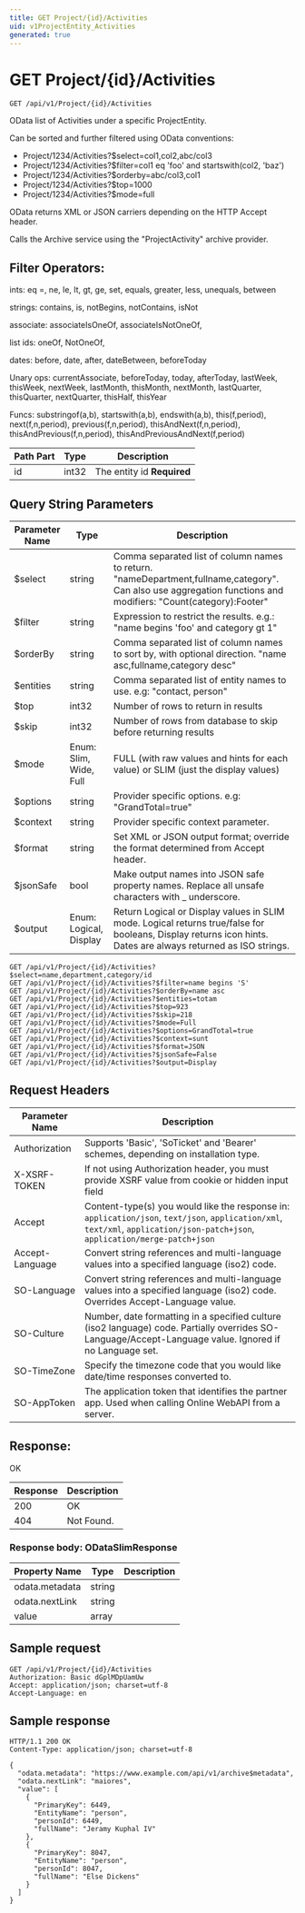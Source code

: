 ```yaml
---
title: GET Project/{id}/Activities
uid: v1ProjectEntity_Activities
generated: true
---
```


# GET Project/{id}/Activities

```http
GET /api/v1/Project/{id}/Activities
```

OData list of Activities under a specific ProjectEntity.


Can be sorted and further filtered using OData conventions:

* Project/1234/Activities?$select=col1,col2,abc/col3
* Project/1234/Activities?$filter=col1 eq 'foo' and startswith(col2, 'baz')
* Project/1234/Activities?$orderby=abc/col3,col1
* Project/1234/Activities?$top=1000
* Project/1234/Activities?$mode=full


OData returns XML or JSON carriers depending on the HTTP Accept header.


Calls the Archive service using the "ProjectActivity" archive provider.


## Filter Operators: ##

ints: eq =, ne, le, lt, gt, ge, set, equals, greater, less, unequals, between

strings: contains, is, notBegins, notContains, isNot

associate: associateIsOneOf, associateIsNotOneOf,  

list ids: oneOf, NotOneOf, 

dates: before, date, after, dateBetween, beforeToday

Unary ops: currentAssociate, beforeToday, today, afterToday, lastWeek, thisWeek, nextWeek, lastMonth, thisMonth, nextMonth, lastQuarter, thisQuarter, nextQuarter, thisHalf, thisYear

Funcs: substringof(a,b), startswith(a,b), endswith(a,b), this(f,period), next(f,n,period), previous(f,n,period), thisAndNext(f,n,period), thisAndPrevious(f,n,period), thisAndPreviousAndNext(f,period)





| Path Part | Type | Description |
|-----------|------|-------------|
| id | int32 | The entity id **Required** |


## Query String Parameters

| Parameter Name | Type |  Description |
|----------------|------|--------------|
| $select | string |  Comma separated list of column names to return. "nameDepartment,fullname,category". Can also use aggregation functions and modifiers: "Count(category):Footer" |
| $filter | string |  Expression to restrict the results. e.g.: "name begins 'foo' and category gt 1" |
| $orderBy | string |  Comma separated list of column names to sort by, with optional direction. "name asc,fullname,category desc" |
| $entities | string |  Comma separated list of entity names to use. e.g: "contact, person" |
| $top | int32 |  Number of rows to return in results |
| $skip | int32 |  Number of rows from database to skip before returning results |
| $mode | Enum: Slim, Wide, Full |  FULL (with raw values and hints for each value) or SLIM (just the display values) |
| $options | string |  Provider specific options. e.g: "GrandTotal=true" |
| $context | string |  Provider specific context parameter. |
| $format | string |  Set XML or JSON output format; override the format determined from Accept header. |
| $jsonSafe | bool |  Make output names into JSON safe property names. Replace all unsafe characters with _ underscore. |
| $output | Enum: Logical, Display |  Return Logical or Display values in SLIM mode. Logical returns true/false for booleans, Display returns icon hints. Dates are always returned as ISO strings. |

```http
GET /api/v1/Project/{id}/Activities?$select=name,department,category/id
GET /api/v1/Project/{id}/Activities?$filter=name begins 'S'
GET /api/v1/Project/{id}/Activities?$orderBy=name asc
GET /api/v1/Project/{id}/Activities?$entities=totam
GET /api/v1/Project/{id}/Activities?$top=923
GET /api/v1/Project/{id}/Activities?$skip=218
GET /api/v1/Project/{id}/Activities?$mode=Full
GET /api/v1/Project/{id}/Activities?$options=GrandTotal=true
GET /api/v1/Project/{id}/Activities?$context=sunt
GET /api/v1/Project/{id}/Activities?$format=JSON
GET /api/v1/Project/{id}/Activities?$jsonSafe=False
GET /api/v1/Project/{id}/Activities?$output=Display
```


## Request Headers

| Parameter Name | Description |
|----------------|-------------|
| Authorization  | Supports 'Basic', 'SoTicket' and 'Bearer' schemes, depending on installation type. |
| X-XSRF-TOKEN   | If not using Authorization header, you must provide XSRF value from cookie or hidden input field |
| Accept         | Content-type(s) you would like the response in: `application/json`, `text/json`, `application/xml`, `text/xml`, `application/json-patch+json`, `application/merge-patch+json` |
| Accept-Language | Convert string references and multi-language values into a specified language (iso2) code. |
| SO-Language | Convert string references and multi-language values into a specified language (iso2) code. Overrides Accept-Language value. |
| SO-Culture | Number, date formatting in a specified culture (iso2 language) code. Partially overrides SO-Language/Accept-Language value. Ignored if no Language set. |
| SO-TimeZone | Specify the timezone code that you would like date/time responses converted to. |
| SO-AppToken | The application token that identifies the partner app. Used when calling Online WebAPI from a server. |


## Response:

OK

| Response | Description |
|----------------|-------------|
| 200 | OK |
| 404 | Not Found. |

### Response body: ODataSlimResponse

| Property Name | Type |  Description |
|----------------|------|--------------|
| odata.metadata | string |  |
| odata.nextLink | string |  |
| value | array |  |

## Sample request

```http!
GET /api/v1/Project/{id}/Activities
Authorization: Basic dGplMDpUamUw
Accept: application/json; charset=utf-8
Accept-Language: en
```

## Sample response

```http_
HTTP/1.1 200 OK
Content-Type: application/json; charset=utf-8

{
  "odata.metadata": "https://www.example.com/api/v1/archive$metadata",
  "odata.nextLink": "maiores",
  "value": [
    {
      "PrimaryKey": 6449,
      "EntityName": "person",
      "personId": 6449,
      "fullName": "Jeramy Kuphal IV"
    },
    {
      "PrimaryKey": 8047,
      "EntityName": "person",
      "personId": 8047,
      "fullName": "Else Dickens"
    }
  ]
}
```